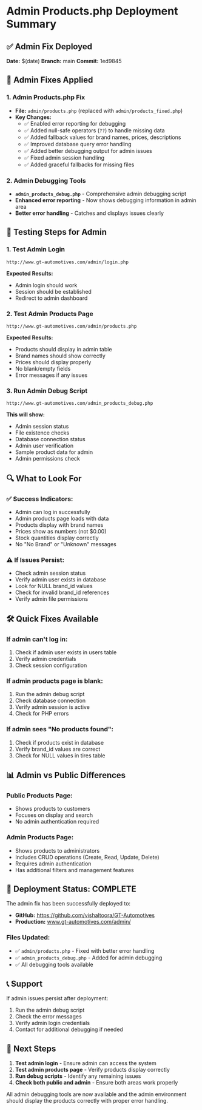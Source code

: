 # Admin Products.php Deployment Summary

## ✅ Admin Fix Deployed

**Date:** $(date)
**Branch:** main
**Commit:** 1ed9845

## 🔧 Admin Fixes Applied

### 1. **Admin Products.php Fix**

- **File:** `admin/products.php` (replaced with `admin/products_fixed.php`)
- **Key Changes:**
  - ✅ Enabled error reporting for debugging
  - ✅ Added null-safe operators (`??`) to handle missing data
  - ✅ Added fallback values for brand names, prices, descriptions
  - ✅ Improved database query error handling
  - ✅ Added better debugging output for admin issues
  - ✅ Fixed admin session handling
  - ✅ Added graceful fallbacks for missing files

### 2. **Admin Debugging Tools**

- **`admin_products_debug.php`** - Comprehensive admin debugging script
- **Enhanced error reporting** - Now shows debugging information in admin area
- **Better error handling** - Catches and displays issues clearly

## 🧪 Testing Steps for Admin

### 1. **Test Admin Login**

```
http://www.gt-automotives.com/admin/login.php
```

**Expected Results:**

- Admin login should work
- Session should be established
- Redirect to admin dashboard

### 2. **Test Admin Products Page**

```
http://www.gt-automotives.com/admin/products.php
```

**Expected Results:**

- Products should display in admin table
- Brand names should show correctly
- Prices should display properly
- No blank/empty fields
- Error messages if any issues

### 3. **Run Admin Debug Script**

```
http://www.gt-automotives.com/admin_products_debug.php
```

**This will show:**

- Admin session status
- File existence checks
- Database connection status
- Admin user verification
- Sample product data for admin
- Admin permissions check

## 🔍 What to Look For

### ✅ **Success Indicators:**

- Admin can log in successfully
- Admin products page loads with data
- Products display with brand names
- Prices show as numbers (not $0.00)
- Stock quantities display correctly
- No "No Brand" or "Unknown" messages

### ⚠️ **If Issues Persist:**

- Check admin session status
- Verify admin user exists in database
- Look for NULL brand_id values
- Check for invalid brand_id references
- Verify admin file permissions

## 🛠️ **Quick Fixes Available**

### **If admin can't log in:**

1. Check if admin user exists in users table
2. Verify admin credentials
3. Check session configuration

### **If admin products page is blank:**

1. Run the admin debug script
2. Check database connection
3. Verify admin session is active
4. Check for PHP errors

### **If admin sees "No products found":**

1. Check if products exist in database
2. Verify brand_id values are correct
3. Check for NULL values in tires table

## 📊 **Admin vs Public Differences**

### **Public Products Page:**

- Shows products to customers
- Focuses on display and search
- No admin authentication required

### **Admin Products Page:**

- Shows products to administrators
- Includes CRUD operations (Create, Read, Update, Delete)
- Requires admin authentication
- Has additional filters and management features

## 🚀 **Deployment Status: COMPLETE**

The admin fix has been successfully deployed to:

- **GitHub:** https://github.com/vishaltoora/GT-Automotives
- **Production:** www.gt-automotives.com/admin/

### **Files Updated:**

- ✅ `admin/products.php` - Fixed with better error handling
- ✅ `admin_products_debug.php` - Added for admin debugging
- ✅ All debugging tools available

## 📞 **Support**

If admin issues persist after deployment:

1. Run the admin debug script
2. Check the error messages
3. Verify admin login credentials
4. Contact for additional debugging if needed

## 🎯 **Next Steps**

1. **Test admin login** - Ensure admin can access the system
2. **Test admin products page** - Verify products display correctly
3. **Run debug scripts** - Identify any remaining issues
4. **Check both public and admin** - Ensure both areas work properly

All admin debugging tools are now available and the admin environment should display the products correctly with proper error handling.
